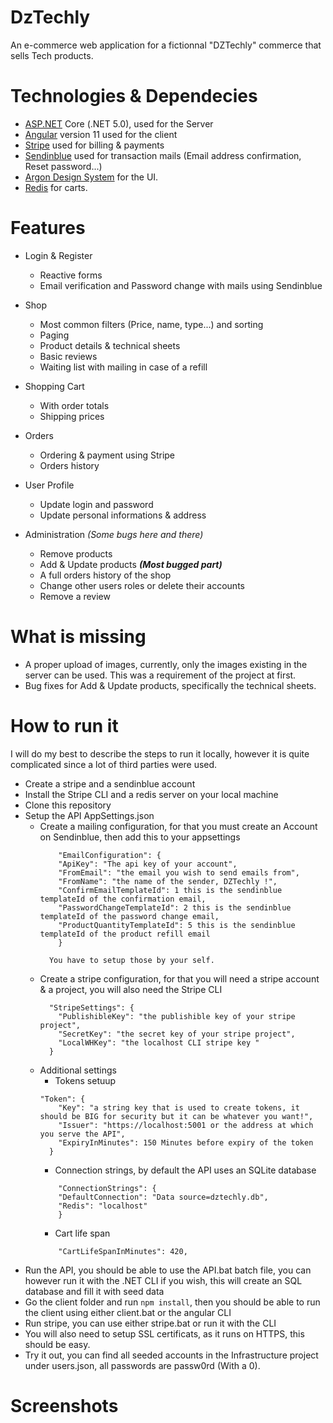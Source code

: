 # DzTechly
An e-commerce web application for a fictionnal "DZTechly" commerce that sells Tech products.

# Technologies & Dependecies
* [ASP.NET](https://dotnet.microsoft.com/apps/aspnet) Core (.NET 5.0), used for the Server
* [Angular](https://angular.io/) version 11 used for the client
* [Stripe](https://stripe.com/) used for billing & payments
* [Sendinblue](https://www.sendinblue.com/) used for transaction mails (Email address confirmation, Reset password...)
* [Argon Design System](https://demos.creative-tim.com/argon-design-system-angular/#/home) for the UI.
* [Redis](https://redis.io/) for carts.

# Features
* Login & Register 
  * Reactive forms
  * Email verification and Password change with mails using Sendinblue

* Shop 
  * Most common filters (Price, name, type...) and sorting
  * Paging
  * Product details & technical sheets
  * Basic reviews
  * Waiting list with mailing in case of a refill
  
* Shopping Cart 
  * With order totals
  * Shipping prices

* Orders
  * Ordering & payment using Stripe
  * Orders history
  
* User Profile
  * Update login and password
  * Update personal informations & address
 
* Administration _(Some bugs here and there)_
  * Remove products
  * Add & Update products _**(Most bugged part)**_
  * A full orders history of the shop
  * Change other users roles or delete their accounts
  * Remove a review
  
# What is missing

* A proper upload of images, currently, only the images existing in the server can be used. This was a requirement of the project at first.
* Bug fixes for Add & Update products, specifically the technical sheets.

# How to run it
I will do my best to describe the steps to run it locally, however it is quite complicated since a lot of third parties were used.

* Create a stripe and a sendinblue account
* Install the Stripe CLI and a redis server on your local machine
* Clone this repository
* Setup the API AppSettings.json
  * Create a mailing configuration, for that you must create an Account on Sendinblue, then add this to your appsettings
    ```
        "EmailConfiguration": {
        "ApiKey": "The api key of your account",
        "FromEmail": "the email you wish to send emails from",
        "FromName": "the name of the sender, DZTechly !",
        "ConfirmEmailTemplateId": 1 this is the sendinblue templateId of the confirmation email,
        "PasswordChangeTemplateId": 2 this is the sendinblue templateId of the password change email,
        "ProductQuantityTemplateId": 5 this is the sendinblue templateId of the product refill email
        }
      
      You have to setup those by your self.
    ```
  * Create a stripe configuration, for that you will need a stripe account & a project, you will also need the Stripe CLI
    ```
      "StripeSettings": {
        "PublishibleKey": "the publishible key of your stripe project",
        "SecretKey": "the secret key of your stripe project",
        "LocalWHKey": "the localhost CLI stripe key "
      }
    ```
  * Additional settings
    * Tokens setuup
    ```
    "Token": {
        "Key": "a string key that is used to create tokens, it should be BIG for security but it can be whatever you want!",
        "Issuer": "https://localhost:5001 or the address at which you serve the API",
        "ExpiryInMinutes": 150 Minutes before expiry of the token
      }
    ```
    * Connection strings, by default the API uses an SQLite database
    ```
        "ConnectionStrings": {
        "DefaultConnection": "Data source=dztechly.db",
        "Redis": "localhost"
        }
    ```
    * Cart life span
    ```
        "CartLifeSpanInMinutes": 420,
    ```
* Run the API, you should be able to use the API.bat batch file, you can however run it with the .NET CLI if you wish, this will create an SQL database and fill it with seed data
* Go the client folder and run `npm install`, then you should be able to run the client using either client.bat or the angular CLI
* Run stripe, you can use either stripe.bat or run it with the CLI
* You will also need to setup SSL certificats, as it runs on HTTPS, this should be easy.
* Try it out, you can find all seeded accounts in the Infrastructure project under users.json, all passwords are passw0rd (With a 0).
# Screenshots
